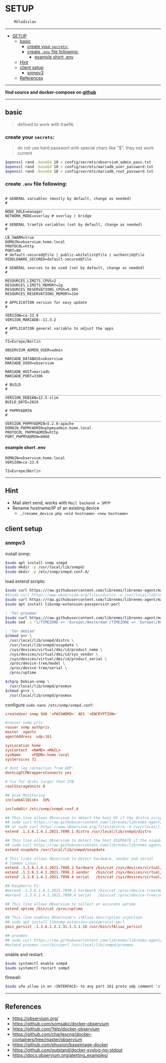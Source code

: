 # SETUP

```sh
    MVladislav
```

---

- [SETUP](#setup)
  - [basic](#basic)
    - [create your `secrets`:](#create-your-secrets)
    - [create `.env` file following:](#create-env-file-following)
      - [example short .env](#example-short-env)
  - [Hint](#hint)
  - [client setup](#client-setup)
    - [snmpv3](#snmpv3)
  - [References](#references)

---

**find source and docker-compose on [github](https://github.com/MVladislav/vm-docker-collection/tree/develop/composer/monitoring/observium)**

---

## basic

> defined to work with traefik

### create your `secrets`:

> do not use hard passwort with special chars like "$", they not work current

```sh
$openssl rand -base64 18 > config/secrets/observium_admin_pass.txt
$openssl rand -base64 18 > config/secrets/mariadb_user_password.txt
$openssl rand -base64 18 > config/secrets/mariadb_root_password.txt
```

### create `.env` file following:

```env

# GENERAL variables (mostly by default, change as needed)
# ______________________________________________________________________________
NODE_ROLE=manager
NETWORK_MODE=overlay # overlay | bridge

# GENERAL traefik variables (set by default, change as needed)
# ______________________________________________________________________________
LB_SWARM=true
DOMAIN=observium.home.local
PROTOCOL=http
PORT=80
# default-secured@file | public-whitelist@file | authentik@file
MIDDLEWARE_SECURED=default-secured@file

# GENERAL sources to be used (set by default, change as needed)
# ______________________________________________________________________________
RESOURCES_LIMITS_CPUS=2
RESOURCES_LIMITS_MEMORY=2g
RESOURCES_RESERVATIONS_CPUS=0.001
RESOURCES_RESERVATIONS_MEMORY=32m

# APPLICATION version for easy update
# ______________________________________________________________________________
VERSION=ce-23.9
VERSION_MARIADB:-11.3.2

# APPLICATION general variable to adjust the apps
# ______________________________________________________________________________
TZ=Europe/Berlin

OBSERVIUM_ADMIN_USER=admin

MARIADB_DATABASE=observium
MARIADB_USER=observium

MARIADB_HOST=mariadb
MARIADB_PORT=3306

# BUILD
# ______________________________________________________________________________
VERSION_DEBIAN=12.5-slim
BUILD_DATE=2024

# PHPMYADMIN
# ______________________________________________________________________________
VERSION_PHPMYADMIN=5.2.0-apache
DOMAIN_PHPMYADMIN=phpmyadmin.home.local
PROTOCOL_PHPMYADMIN=http
PORT_PHPMYADMIN=8080
```

#### example short .env

```env
DOMAIN=observium.home.local
VERSION=ce-23.9

TZ=Europe/Berlin
```

---

## Hint

- Mail alert send, works with `Mail backend = SMTP`
- Rename hostname/IP of an existing device
  - `./rename_device.php <old hostname> <new hostname>`

## client setup

### snmpv3

install snmp:

```sh
$sudo apt install snmp snmpd
$sudo mkdir -p /usr/local/lib/snmpd/
$sudo mkdir -p /etc/snmp/snmpd.conf.d/
```

load extend scripts:

```sh
$sudo curl https://raw.githubusercontent.com/librenms/librenms-agent/master/snmp/distro -o /usr/local/lib/snmpd/distro
#$sudo curl https://www.observium.org/files/distro -o /usr/local/lib/snmpd/distro
$sudo curl https://raw.githubusercontent.com/librenms/librenms-agent/master/snmp/osupdate -o /usr/local/lib/snmpd/osupdate
$sudo apt install libsnmp-extension-passpersist-perl

: 'for proxmox'
$sudo curl https://raw.githubusercontent.com/librenms/librenms-agent/master/agent-local/proxmox -o /usr/local/lib/snmpd/proxmox
$sudo sed -i "s/TIMEZONE => 'Europe\/Amsterdam'/TIMEZONE => 'Europe\/Berlin'/g" /usr/local/lib/snmpd/proxmox

: 'for debian'
$chmod o+r \
  /usr/local/lib/snmpd/distro \
  /usr/local/lib/snmpd/osupdate \
  /sys/devices/virtual/dmi/id/product_name \
  /sys/devices/virtual/dmi/id/sys_vendor \
  /sys/devices/virtual/dmi/id/product_serial \
  /proc/device-tree/model \
  /proc/device-tree/serial \
  /proc/uptime

$chgrp Debian-snmp \
  /usr/local/lib/snmpd/proxmox
$chmod g+rx \
  /usr/local/lib/snmpd/proxmox
```

configure `sudo nano /etc/snmp/snmpd.conf`:

```conf
createUser snmp SHA '<PASSWORD>' AES '<ENCRYPTION>'

#rouser snmp priv
rouser snmp authpriv
master  agentx
agentAddress  udp:161

sysLocation home
sysContact  <NAME> <MAIL>
sysName     <FQDN>.home.local
sysServices 72

# dont log connection from UDP:
dontLogTCPWrappersConnects yes

# fix for disks larger then 2TB
realStorageUnits 0

## Disk Monitoring
includeAllDisks  10%

includeDir /etc/snmp/snmpd.conf.d

## This line allows Observium to detect the host OS if the distro script is installed
## sudo curl https://raw.githubusercontent.com/librenms/librenms-agent/master/snmp/distro -o /usr/local/lib/snmpd/distro
## or sudo curl https://www.observium.org/files/distro -o /usr/local/lib/snmpd/distro
extend .1.3.6.1.4.1.2021.7890.1 distro /usr/local/lib/snmpd/distro

## This line allows Observium to detect the host OSUPDATE if the osupdate script is installed
## sudo curl https://raw.githubusercontent.com/librenms/librenms-agent/master/snmp/osupdate -o /usr/local/lib/snmpd/osupdate
extend osupdate /usr/local/lib/snmpd/osupdate

# This lines allows Observium to detect hardware, vendor and serial
# Common Linux:
extend .1.3.6.1.4.1.2021.7890.2 hardware /bin/cat /sys/devices/virtual/dmi/id/product_name
extend .1.3.6.1.4.1.2021.7890.3 vendor   /bin/cat /sys/devices/virtual/dmi/id/sys_vendor
extend .1.3.6.1.4.1.2021.7890.4 serial   /bin/cat /sys/devices/virtual/dmi/id/product_serial

## Raspberry Pi:
#extend .1.3.6.1.4.1.2021.7890.2 hardware /bin/cat /proc/device-tree/model
#extend .1.3.6.1.4.1.2021.7890.4 serial   /bin/cat /proc/device-tree/serial

## This line allows Observium to collect an accurate uptime
extend uptime /bin/cat /proc/uptime

## This line enables Observium's ifAlias description injection
## sudo apt install libsnmp-extension-passpersist-perl
pass_persist .1.3.6.1.2.1.31.1.1.1.18 /usr/bin/ifAlias_persist

## proxmox
## sudo curl https://raw.githubusercontent.com/librenms/librenms-agent/master/agent-local/proxmox -o /usr/local/lib/snmpd/proxmox
#extend proxmox /usr/bin/perl /usr/local/lib/snmpd/proxmox
```

enable and restart:

```sh
$sudo systemctl enable snmpd
$sudo systemctl restart snmpd
```

firewall:

```sh
$sudo ufw allow in on <INTERFACE> to any port 161 proto udp comment "allow incoming connection on standard snmp port"
```

---

## References

- <https://observium.org/>
- <https://github.com/somsakc/docker-observium>
- <https://github.com/Yelp/docker-observium>
- <https://github.com/charlescng/docker-containers/tree/master/observium>
- <https://github.com/phusion/baseimage-docker>
- <https://github.com/outstand/docker-syslog-ng-stdout>
- <https://docs.observium.org/alerting_examples/>
